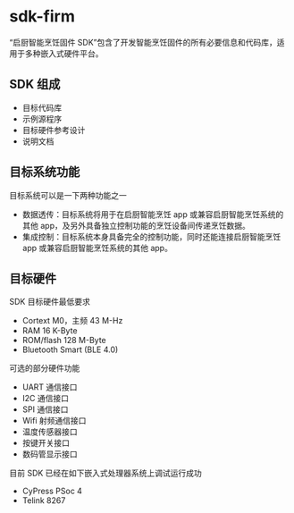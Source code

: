 # sdk-firm

“启厨智能烹饪固件 SDK”包含了开发智能烹饪固件的所有必要信息和代码库，适用于多种嵌入式硬件平台。

## SDK 组成

* 目标代码库
* 示例源程序
* 目标硬件参考设计
* 说明文档

## 目标系统功能

目标系统可以是一下两种功能之一

* 数据透传：目标系统将用于在启厨智能烹饪 app 或兼容启厨智能烹饪系统的其他 app，及另外具备独立控制功能的烹饪设备间传递烹饪数据。
* 集成控制：目标系统本身具备完全的控制功能，同时还能连接启厨智能烹饪 app 或兼容启厨智能烹饪系统的其他 app。

## 目标硬件

SDK 目标硬件最低要求

* Cortext M0，主频 43 M-Hz
* RAM 16 K-Byte
* ROM/flash 128 M-Byte
* Bluetooth Smart (BLE 4.0)

可选的部分硬件功能

* UART 通信接口
* I2C 通信接口
* SPI 通信接口
* Wifi 射频通信接口
* 温度传感器接口
* 按键开关接口
* 数码管显示接口

目前 SDK 已经在如下嵌入式处理器系统上调试运行成功

* CyPress PSoc 4
* Telink 8267